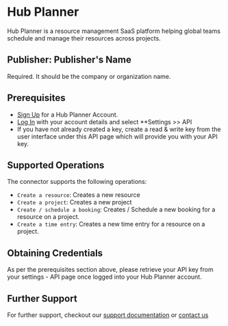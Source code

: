 # Hub Planner
Hub Planner is a resource management SaaS platform helping global teams schedule and manage their resources across projects.

## Publisher: Publisher's Name
Required. It should be the company or organization name. ​

## Prerequisites
- [Sign Up](https://signup.hubplanner.com/auth#/signup) for a Hub Planner Account.
- [Log In](https://login.hubplanner.com/#/login) with your account details and
  select **Settings >> API 
- If you have not already created a key, create a read & write key from the user interface under this API page which will provide you with your API key.

## Supported Operations
The connector supports the following operations:

* ```Create a resource```: Creates a new resource
* ```Create a project```: Creates a new project
* ```Create / schedule a booking```: Creates / Schedule a new booking for a resource on a project.
* ```Create a time entry```: Creates a new time entry for a resource on a project.

## Obtaining Credentials
As per the prerequisites section above, please retrieve your API key from your settings - API page once logged into your Hub Planner account.

## Further Support
For further support, checkout our [support documentation](https://hubplanner.com/knowledge-base/) or [contact us](https://hubplanner.com/contact/)